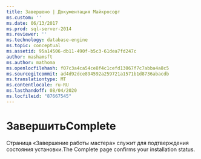 ```yaml
---
title: Завершено | Документация Майкрософт
ms.custom: ''
ms.date: 06/13/2017
ms.prod: sql-server-2014
ms.reviewer: ''
ms.technology: database-engine
ms.topic: conceptual
ms.assetid: 95a14506-db11-490f-b5c3-61dea7fd247c
author: mashamsft
ms.author: mathoma
ms.openlocfilehash: f07c3a4ca54ce8f4c1cefd13067f7c7abba4a8c5
ms.sourcegitcommit: ad4d92dce894592a259721a1571b1d8736abacdb
ms.translationtype: MT
ms.contentlocale: ru-RU
ms.lasthandoff: 08/04/2020
ms.locfileid: "87667545"
---
```

# <a name="complete"></a><span data-ttu-id="f667c-102">Завершить</span><span class="sxs-lookup"><span data-stu-id="f667c-102">Complete</span></span>
  <span data-ttu-id="f667c-103">Страница «Завершение работы мастера» служит для подтверждения состояния установки.</span><span class="sxs-lookup"><span data-stu-id="f667c-103">The Complete page confirms your installation status.</span></span>  
  
  
